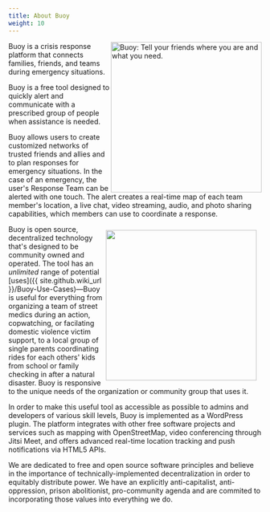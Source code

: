 ```yaml
---
title: About Buoy
weight: 10
---
```


<img src="https://i.imgur.com/cADD79P.png" alt="Buoy: Tell your friends where you are and what you need." align="right" width="300" />

Buoy is a crisis response platform that connects families, friends, and teams during emergency situations. 

Buoy is a free tool designed to quickly alert and communicate with a prescribed group of people when assistance is needed.

Buoy allows users to create customized networks of trusted friends and allies and to plan responses for emergency situations. In the case of an emergency, the user's Response Team can be alerted with one touch. The alert creates a real-time map of each team member's location, a live chat, video streaming, audio, and photo sharing capabilities, which members can use to coordinate a response.

<img src="https://ps.w.org/buoy/assets/screenshot-10.png?rev=1397119" alt="" align="right" width="300" style="margin: 10px 10px 10px 0" />

Buoy is open source, decentralized technology that's designed to be community owned and operated. The tool has an *unlimited* range of potential [uses]({{ site.github.wiki_url }}/Buoy-Use-Cases)&mdash;Buoy is useful for everything from organizing a team of street medics during an action, copwatching, or facilating domestic violence victim support, to a local group of single parents coordinating rides for each others' kids from school or family checking in after a natural disaster. Buoy is responsive to the unique needs of the organization or community group that uses it.

In order to make this useful tool as accessible as possible to admins and developers of various skill levels, Buoy is implemented as a WordPress plugin. The platform integrates with other free software projects and services such as mapping with OpenStreetMap, video conferencing through Jitsi Meet, and offers advanced real-time location tracking and push notifications via HTML5 APIs.

We are dedicated to free and open source software principles and believe in the importance of technically-implemented decentralization in order to equitably distribute power. We have an explicitly anti-capitalist, anti-oppression, prison abolitionist, pro-community agenda and are commited to incorporating those values into everything we do.
